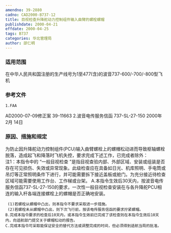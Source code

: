 ```yaml
---
amendno: 39-2880
cadno: CAD2000-B737-12
title: 目视检查升降舵动力控制组件输入曲臂的螺栓螺帽
publishdate: 2000-04-21
effdate: 2000-04-25
tags: B737
categories: 华北管理局
author: 邵仁明
---
```


### 适用范围 
在中华人民共和国注册的生产线号为1至477(含)的波音737-600/-700/-800型飞机

### 参考文件
    1.FAA 
AD2000-07-09修正案 39-11663
    2.波音电传服务信函 737-SL-27-150  2000年 2月 14日


### 原因、措施和规定 
为防止因升降舵动力控制组件(PCU)输入曲臂螺栓上的螺帽松动进而导致枢轴螺栓脱落，造成起飞和降落时飞机失控，要求完成下述工作，已完成者除外：  
    注1：本指令中的 “一般目视检查 ”是指目视查验内部、外部区域、安装或组装是否存在可见损伤、失效或异常现象。此级检查应在具备如日光、机库照明、手电筒或吊灯等正常照明条件下进行，并可能需要拆下接近盖板或舱门。为充分接近待检查区域可能需要使用工作台、工作梯或台架。 
    A.本指令生效后30天内，按波音电传服务信函737-SL-27-150的要求，一次性一般目视检查安装在与各升降舵PCU相连的输入杆各端连接螺栓上的螺帽是否正确地安装。 
  
     (1)若螺栓从螺帽中凸出，则本指令不要求采取进一步措施。 
     (2)若螺栓未从螺帽中凸出，则下次飞行前，按该电传服务信函的要求拧紧螺帽。 
    B.完成本指令要求的检查后10天内，或本指令生效前已完成了该检查则在本指令生效后10天内，向适航部门提交关于螺帽松动的报告。
    C.完成本指令可采取能保证安全的替代方法或调整完成的时间，但必须得到适航当局的批准。

